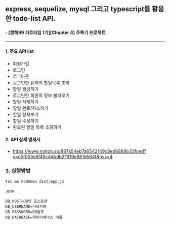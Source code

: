 ## express, sequelize, mysql 그리고 typescript를 활용한 todo-list API.

#### - [항해99 파트타임 1기][Chapter 4] 주특기 프로젝트

---

#### 1. 주요 API list

- 회원가입
- 로그인
- 로그아웃
- 로그인한 유저의 할일목록 조회
- 할일 생성하기
- 로그인한 회원의 정보 불러오기
- 할일 삭제하기
- 할일 완료/취소하기
- 할일 상세보기
- 할일 수정하기
- 완료된 할일 목록 조회하기

#### 2. API 상세 명세서

- https://www.notion.so/887a54eb7a6542149c8ed6889b33fced?v=c5f053e6f49c44bdb2f1f19e881d584f&pvs=4


### 3. 실행방법

```
tsc && nodemon dist/app.js
```

.env
```
DB_HOST=DB의 호스트명
DB_USERNAME=사용자명
DB_PASSWORD=DB암호
DB_DATABASE=데이터베이스 이름
```
